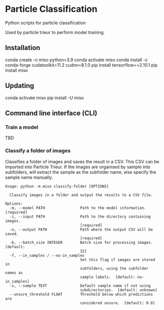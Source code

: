 # Particle Classification
Python scripts for particle classification

Used by particle trieur to perform model training.

## Installation

conda create -n miso python=3.9
conda activate miso
conda install -c conda-forge cudatoolkit=11.2 cudnn=8.1.0
pip install tensorflow==2.10.1
pip install miso

## Updating

conda activate miso
pip install -U miso

## Command line interface (CLI)

### Train a model

TBD

### Classify a folder of images

Classifies a folder of images and saves the result in a CSV. This CSV can be imported into Particle Trieur. If the images are organised by sample into subfolders, will extract the sample as the subfolder name, else specify the sample name manually.

```
Usage: python -m miso classify-folder [OPTIONS]

  Classify images in a folder and output the results to a CSV file.

Options:
  -m, --model PATH                Path to the model information.  [required]
  -i, --input PATH                Path to the directory containing images.
                                  [required]
  -o, --output PATH               Path where the output CSV will be saved.
                                  [required]
  -b, --batch_size INTEGER        Batch size for processing images.  [default:
                                  32]
  -f, --in_samples / --no-in_samples
                                  Set this flag if images are stored in
                                  subfolders, using the subfolder names as
                                  sample labels.  [default: no-in_samples]
  -s, --sample TEXT               Default sample name if not using
                                  subdirectories.  [default: unknown]
  --unsure_threshold FLOAT        Threshold below which predictions are
                                  considered unsure.  [default: 0.0]
```
